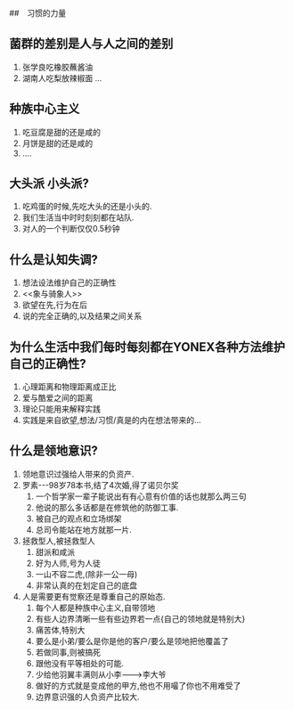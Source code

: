 
##　习惯的力量

## 菌群的差别是人与人之间的差别

1. 张学良吃橡胶蘸酱油
2. 湖南人吃梨放辣椒面
...

## 种族中心主义
1. 吃豆腐是甜的还是咸的
2. 月饼是甜的还是咸的
3. ....

## 大头派 小头派?
1. 吃鸡蛋的时候,先吃大头的还是小头的.
2. 我们生活当中时时刻刻都在站队.
3. 对人的一个判断仅仅0.5秒钟

## 什么是认知失调?
1. 想法设法维护自己的正确性
2. <<象与骑象人>>
3. 欲望在先,行为在后
4. 说的完全正确的,以及结果之间关系

## 为什么生活中我们每时每刻都在YONEX各种方法维护自己的正确性?

1. 心理距离和物理距离成正比
2. 爱与酷爱之间的距离
3. 理论只能用来解释实践
4. 实践是来自欲望,想法/习惯/真是的内在想法带来的...

## 什么是领地意识?
1. 领地意识过强给人带来的负资产.
2. 罗素---98岁78本书,结了4次婚,得了诺贝尔奖
    1. 一个哲学家一辈子能说出有有心意有价值的话也就那么两三句
    2. 他说的那么多话都是在修筑他的防御工事.
    3. 被自己的观点和立场绑架
    4. 总司令能站在地方就那一片.
3. 拯救型人,被拯救型人
    1. 甜派和咸派
    2. 好为人师,号为人徒
    3. 一山不容二虎,(除非一公一母)
    4. 非常认真的在划定自己的底盘
4. 人是需要更有觉察还是尊重自己的原始态.
    1. 每个人都是种族中心主义,自带领地
    2. 有些人边界清晰一些有些边界若一点{自己的领地就是特别大}
    3. 痛苦体,特别大
    4. 要么是小弟/要么是你是他的客户/要么是领地把他覆盖了
    5. 若做同事,则被搞死
    6. 跟他没有平等相处的可能.
    7. 少给他羽翼丰满则从小李--->李大爷
    8. 做好的方式就是变成他的甲方,他也不用嘬了你也不用难受了
    9. 边界意识强的人负资产比较大.
    